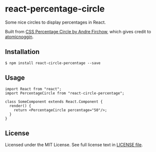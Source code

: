 # react-percentage-circle

Some nice circles to display percentages in React.

Built from [CSS Percentage Circle by Andre Firchow](http://circle.firchow.net/), which gives credit to [atomicnoggin](http://atomicnoggin.ca/blog/2013/01/26/css3-pie-charts-revisited/).

## Installation

    $ npm install react-circle-percentage --save

## Usage

    import React from "react";
    import PercentageCircle from "react-circle-percentage";

    class SomeComponent extends React.Component {
      render() {
        return <PercentageCircle percentage="50"/>;
      }
    }

## License

Licensed under the MIT License. See full license text in [LICENSE file](LICENSE).
